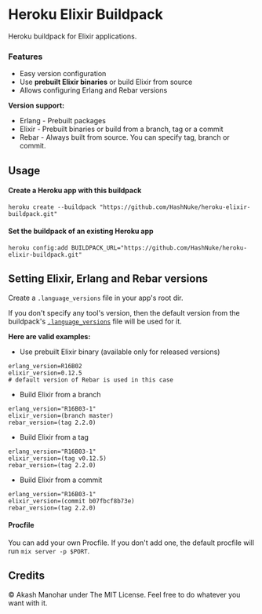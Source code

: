 # Heroku Elixir Buildpack

Heroku buildpack for Elixir applications.

### Features

* Easy version configuration
* Use **prebuilt Elixir binaries** or build Elixir from source
* Allows configuring Erlang and Rebar versions


__Version support:__

* Erlang - Prebuilt packages
* Elixir - Prebuilt binaries or build from a branch, tag or a commit
* Rebar - Always built from source. You can specify tag, branch or commit.


## Usage

#### Create a Heroku app with this buildpack

```
heroku create --buildpack "https://github.com/HashNuke/heroku-elixir-buildpack.git"
```

#### Set the buildpack of an existing Heroku app

```
heroku config:add BUILDPACK_URL="https://github.com/HashNuke/heroku-elixir-buildpack.git"
```

## Setting Elixir, Erlang and Rebar versions

Create a `.language_versions` file in your app's root dir.

If you don't specify any tool's version, then the default version from the buildpack's [`.language_versions`](https://github.com/HashNuke/heroku-elixir-buildpack/blob/master/.language_versions) file will be used for it.

__Here are valid examples:__

* Use prebuilt Elixir binary (available only for released versions)

```
erlang_version=R16B02
elixir_version=0.12.5
# default version of Rebar is used in this case
```

* Build Elixir from a branch

```
erlang_version="R16B03-1"
elixir_version=(branch master)
rebar_version=(tag 2.2.0)
```

* Build Elixir from a tag

```
erlang_version="R16B03-1"
elixir_version=(tag v0.12.5)
rebar_version=(tag 2.2.0)
```

* Build Elixir from a commit

```
erlang_version="R16B03-1"
elixir_version=(commit b07fbcf8b73e)
rebar_version=(tag 2.2.0)
```

#### Procfile

You can add your own Procfile. If you don't add one, the default procfile will run `mix server -p $PORT`.


## Credits

&copy; Akash Manohar under The MIT License. Feel free to do whatever you want with it.